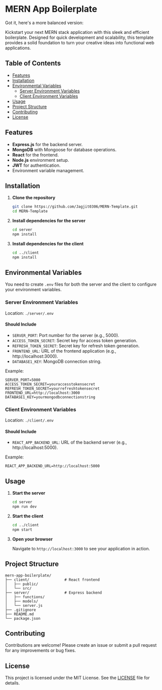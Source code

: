 # MERN App Boilerplate

Got it, here's a more balanced version:

Kickstart your next MERN stack application with this sleek and efficient boilerplate. Designed for quick development and scalability, this template provides a solid foundation to turn your creative ideas into functional web applications.

## Table of Contents

- [Features](#features)
- [Installation](#installation)
- [Environmental Variables](#environmental-variables)
  - [Server Environment Variables](#server-environment-variables)
  - [Client Environment Variables](#client-environment-variables)
- [Usage](#usage)
- [Project Structure](#project-structure)
- [Contributing](#contributing)
- [License](#license)

## Features

- **Express.js** for the backend server.
- **MongoDB** with Mongoose for database operations.
- **React** for the frontend.
- **Node.js** environment setup.
- **JWT** for authentication.
- Environment variable management.

## Installation

1. **Clone the repository**

   ```bash
   git clone https://github.com/Jagjit0306/MERN-Template.git
   cd MERN-Template
   ```

2. **Install dependencies for the server**

   ```bash
   cd server
   npm install
   ```

3. **Install dependencies for the client**

   ```bash
   cd ../client
   npm install
   ```

## Environmental Variables

You need to create `.env` files for both the server and the client to configure your environment variables.

### Server Environment Variables

Location: `./server/.env`

#### Should Include

- `SERVER_PORT`: Port number for the server (e.g., 5000).
- `ACCESS_TOKEN_SECRET`: Secret key for access token generation.
- `REFRESH_TOKEN_SECRET`: Secret key for refresh token generation.
- `FRONTEND_URL`: URL of the frontend application (e.g., http://localhost:3000).
- `DATABASE1_KEY`: MongoDB connection string.

Example:

```env
SERVER_PORT=5000
ACCESS_TOKEN_SECRET=youraccesstokensecret
REFRESH_TOKEN_SECRET=yourrefreshtokensecret
FRONTEND_URL=http://localhost:3000
DATABASE1_KEY=yourmongodbconnectionstring
```

### Client Environment Variables

Location: `./client/.env`

#### Should Include

- `REACT_APP_BACKEND_URL`: URL of the backend server (e.g., http://localhost:5000).

Example:

```env
REACT_APP_BACKEND_URL=http://localhost:5000
```

## Usage

1. **Start the server**

   ```bash
   cd server
   npm run dev
   ```

2. **Start the client**

   ```bash
   cd ../client
   npm start
   ```

3. **Open your browser**

   Navigate to `http://localhost:3000` to see your application in action.

## Project Structure

```plaintext
mern-app-boilerplate/
├── client/                # React frontend
│   ├── public/
│   └── src/
├── server/                # Express backend
│   ├── functions/
│   ├── models/
│   └── server.js
├── .gitignore
├── README.md
└── package.json
```

## Contributing

Contributions are welcome! Please create an issue or submit a pull request for any improvements or bug fixes.

## License

This project is licensed under the MIT License. See the [LICENSE](LICENSE) file for details.
